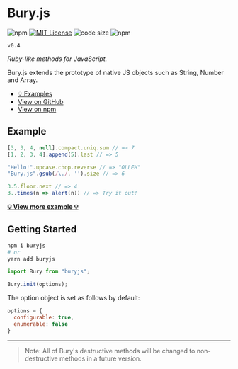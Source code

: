 # Bury.js


![npm](https://img.shields.io/npm/v/buryjs?style=flat)
[![MIT License](https://img.shields.io/badge/license-MIT-blue.svg?style=flat)](LICENSE)
![code size](https://img.shields.io/github/languages/code-size/mtsgi/bury)
![npm](https://img.shields.io/npm/dt/buryjs)

`v0.4`

_Ruby-like methods for JavaScript._

Bury.js extends the prototype of native JS objects such as String, Number and Array.

- [💡 Examples](https://mtsgi.github.io/bury/docs)
- [View on GitHub](https://github.com/mtsgi/bury)
- [View on npm](https://www.npmjs.com/package/buryjs)

## Example

```js
[3, 3, 4, null].compact.uniq.sum // => 7
[1, 2, 3, 4].append(5).last // => 5
```

```js
"Hello!".upcase.chop.reverse // => "OLLEH"
"Bury.js".gsub(/\./, '').size // => 6
```

```js
3.5.floor.next // => 4
3..times(n => alert(n)) // => Try it out!
```

**[💡 View more example 💡](https://mtsgi.github.io/bury/docs)**

## Getting Started

```sh
npm i buryjs
# or
yarn add buryjs
```

```js
import Bury from "buryjs";

Bury.init(options);
```

The option object is set as follows by default:

```js
options = {
  configurable: true,
  enumerable: false
}
```

---

> Note: All of Bury's destructive methods will be changed to non-destructive methods in a future version.
